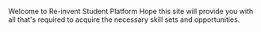 Welcome to Re-invent Student Platform
Hope this site will provide you with all that's required to acquire the necessary skill sets and opportunities.
